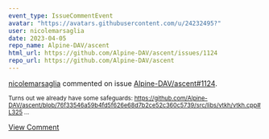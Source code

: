 ```yaml
---
event_type: IssueCommentEvent
avatar: "https://avatars.githubusercontent.com/u/24232495?"
user: nicolemarsaglia
date: 2023-04-05
repo_name: Alpine-DAV/ascent
html_url: https://github.com/Alpine-DAV/ascent/issues/1124
repo_url: https://github.com/Alpine-DAV/ascent
---
```


<a href='https://github.com/nicolemarsaglia' target='_blank'>nicolemarsaglia</a> commented on issue <a href='https://github.com/Alpine-DAV/ascent/issues/1124' target='_blank'>Alpine-DAV/ascent#1124</a>.

<small>Turns out we already have some safeguards: https://github.com/Alpine-DAV/ascent/blob/76f33546a59b4fd5f626e68d7b2ce52c360c5739/src/libs/vtkh/vtkh.cpp#L325...</small>

<a href='https://github.com/Alpine-DAV/ascent/issues/1124' target='_blank'>View Comment</a>
